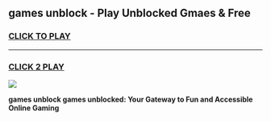 
## games unblock - Play Unblocked Gmaes & Free
<h3>
<a href="https://premium.freeplayer.one?title=games_unblock&ref=19F">CLICK TO PLAY</a></h3>
<hr>

<h3>
<a href="https://premium.freeplayer.one?title=games_unblock&ref=19F">CLICK 2 PLAY</a>
  
</h3>

<a href="https://premium.freeplayer.one?title=games_unblock&ref=19F/"><img src="https://clearcache.store/games.png"></a>


**games unblock games unblocked: Your Gateway to Fun and Accessible Online Gaming**
